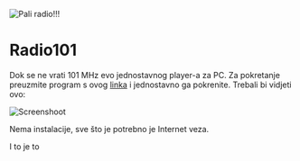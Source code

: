 

![Pali radio!!!](https://github.com/isindicic/Radio101/blob/main/Radio101/101.png?raw=true)

# Radio101

Dok se ne vrati 101 MHz evo jednostavnog player-a za PC. 
Za pokretanje preuzmite program s ovog [linka](https://github.com/isindicic/Radio101/releases/download/1.0/Radio101Player.exe) i jednostavno ga pokrenite. 
Trebali bi vidjeti ovo:

![Screenshoot](https://raw.githubusercontent.com/isindicic/Radio101/main/screenshoot.png?raw=true)

Nema instalacije, sve što je potrebno je Internet veza.

I to je to



